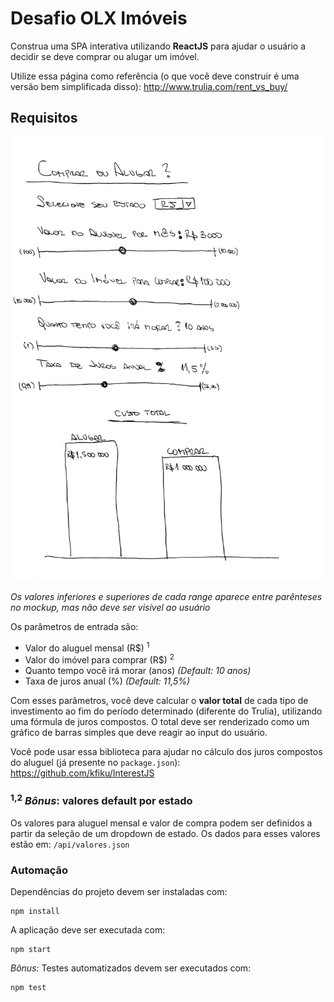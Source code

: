 # Desafio OLX Imóveis

Construa uma SPA interativa utilizando **ReactJS** para ajudar o usuário a decidir se deve comprar ou alugar um imóvel.

Utilize essa página como referência (o que você deve construir é uma versão bem simplificada disso): http://www.trulia.com/rent_vs_buy/

## Requisitos
![UI Mockup](https://raw.githubusercontent.com/olxbrasil/desafioimoveis/master/images/mockup.jpg)

*Os valores inferiores e superiores de cada range aparece entre parênteses no mockup, mas não deve ser visível ao usuário*

Os parâmetros de entrada são:
* Valor do aluguel mensal (R$) <sup>1</sup>
* Valor do imóvel para comprar (R$) <sup>2</sup>
* Quanto tempo você irá morar (anos) *(Default: 10 anos)*
* Taxa de juros anual (%) *(Default: 11,5%)*

Com esses parâmetros, você deve calcular o **valor total** de cada tipo de investimento ao fim do período determinado (diferente do Trulia), utilizando uma fórmula de juros compostos. O total deve ser renderizado como um gráfico de barras simples que deve reagir ao input do usuário.

Você pode usar essa biblioteca para ajudar no cálculo dos juros compostos do aluguel (já presente no `package.json`):
https://github.com/kfiku/InterestJS

### <sup>1,2</sup> *Bônus*: valores default por estado

Os valores para aluguel mensal e valor de compra podem ser definidos a partir da seleção de um dropdown de estado. Os dados para esses valores estão em: `/api/valores.json`

### Automação

Dependências do projeto devem ser instaladas com:

    npm install

A aplicação deve ser executada com:

    npm start

*Bônus:* Testes automatizados devem ser executados com:

    npm test
